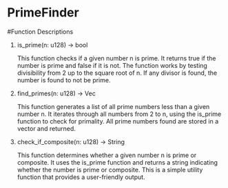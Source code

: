 # PrimeFinder
#Function Descriptions
1. is_prime(n: u128) -> bool

    This function checks if a given number n is prime. It returns true if the number is prime and false if it is not. The function works by testing divisibility from 2 up to the square root of n. If any divisor is found, the number is found to not be prime.

2. find_primes(n: u128) -> Vec<u128>

    This function generates a list of all prime numbers less than a given number n. It iterates through all numbers from 2 to n, using the is_prime function to check for primality. All prime numbers found are stored in a vector and returned.

3. check_if_composite(n: u128) -> String

   This function determines whether a given number n is prime or composite. It uses the is_prime function and returns a string indicating whether the number is prime or composite. This is a simple utility function that provides a user-friendly output.